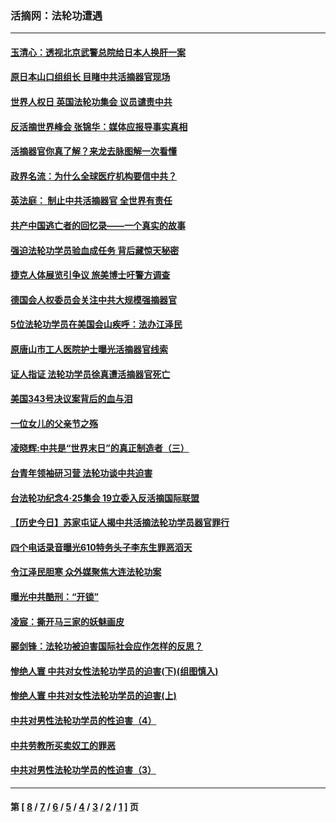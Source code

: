 ### 活摘网：法轮功遭遇
---
#### [玉清心：透视北京武警总院给日本人换肝一案](../../pages/nf5881/n13771978.md?12310430) 
#### [原日本山口组组长 目睹中共活摘器官现场](../../pages/nf5881/n13767360.md?12310430) 
#### [世界人权日 英国法轮功集会 议员谴责中共](../../pages/nf5881/n13431763.md?12310430) 
#### [反活摘世界峰会 张锦华：媒体应报导事实真相](../../pages/nf5881/n13278502.md?12310430) 
#### [活摘器官你真了解？来龙去脉图解一次看懂](../../pages/nf5881/n13013820.md?12310430) 
#### [政界名流：为什么全球医疗机构要信中共？](../../pages/nf5881/n11945479.md?12310430) 
#### [英法庭： 制止中共活摘器官 全世界有责任](../../pages/nf5881/n11330691.md?12310430) 
#### [共产中国逃亡者的回忆录——一个真实的故事](../../pages/nf5881/n10918649.md?12310430) 
#### [强迫法轮功学员验血成任务 背后藏惊天秘密](../../pages/nf5881/n4252384.md?12310430) 
#### [捷克人体展览引争议 旅美博士吁警方调查](../../pages/nf5881/n9429187.md?12310430) 
#### [德国会人权委员会关注中共大规模强摘器官](../../pages/nf5881/n8418950.md?12310430) 
#### [5位法轮功学员在美国会山疾呼：法办江泽民](../../pages/nf5881/n8101519.md?12310430) 
#### [原唐山市工人医院护士曝光活摘器官线索](../../pages/nf5881/n8076384.md?12310430) 
#### [证人指证 法轮功学员徐真遭活摘器官死亡](../../pages/nf5881/n8042467.md?12310430) 
#### [美国343号决议案背后的血与泪](../../pages/nf5881/n8020684.md?12310430) 
#### [一位女儿的父亲节之殇](../../pages/nf5881/n8014122.md?12310430) 
#### [凌晓辉:中共是“世界末日”的真正制造者（三）](../../pages/nf5881/n4210333.md?12310430) 
#### [台青年领袖研习营 法轮功谈中共迫害](../../pages/nf5881/n4141857.md?12310430) 
#### [台法轮功纪念4‧25集会 19立委入反活摘国际联盟](../../pages/nf5881/n4141821.md?12310430) 
#### [【历史今日】苏家屯证人揭中共活摘法轮功学员器官罪行](../../pages/nf5881/n4135912.md?12310430) 
#### [四个电话录音曝光610特务头子李东生罪恶滔天](../../pages/nf5881/n4040060.md?12310430) 
#### [令江泽民胆寒 众外媒聚焦大连法轮功案](../../pages/nf5881/n3932671.md?12310430) 
#### [曝光中共酷刑：“开锁”](../../pages/nf5881/n3889373.md?12310430) 
#### [凌宸：撕开马三家的妖魅画皮](../../pages/nf5881/n3849369.md?12310430) 
#### [郦剑锋：法轮功被迫害国际社会应作怎样的反思？](../../pages/nf5881/n3824560.md?12310430) 
#### [惨绝人寰 中共对女性法轮功学员的迫害(下)(组图慎入)](../../pages/nf5881/n3816285.md?12310430) 
#### [惨绝人寰 中共对女性法轮功学员的迫害(上)](../../pages/nf5881/n3815374.md?12310430) 
#### [中共对男性法轮功学员的性迫害（4）](../../pages/nf5881/n3769144.md?12310430) 
#### [中共劳教所买卖奴工的罪恶](../../pages/nf5881/n3769378.md?12310430) 
#### [中共对男性法轮功学员的性迫害（3）](../../pages/nf5881/n3768231.md?12310430) 

---
#### 第 [ [8](./8.md?12310430) / [7](./7.md?12310430) / [6](./6.md?12310430) / [5](./5.md?12310430) / [4](./4.md?12310430) / [3](./3.md?12310430) / [2](./2.md?12310430) / [1](./1.md?12310430) ] 页
